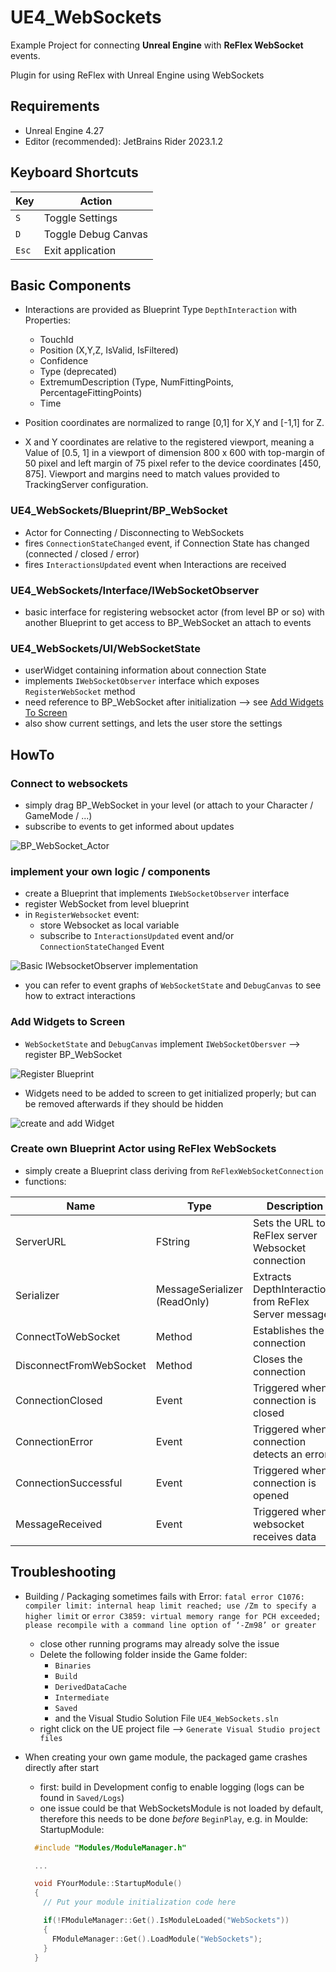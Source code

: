 # UE4_WebSockets

Example Project for connecting __Unreal Engine__ with __ReFlex WebSocket__ events.

Plugin for using ReFlex with Unreal Engine using WebSockets

## Requirements

* Unreal Engine 4.27
* Editor (recommended): JetBrains Rider 2023.1.2

## Keyboard Shortcuts

| Key   | Action              |
| ----- | ------------------- |
| `S`   | Toggle Settings     |
| `D`   | Toggle Debug Canvas |
| `Esc` | Exit application    |

## Basic Components

* Interactions are provided as Blueprint Type `DepthInteraction` with Properties:
  * TouchId
  * Position (X,Y,Z, IsValid, IsFiltered)
  * Confidence
  * Type (deprecated)
  * ExtremumDescription (Type, NumFittingPoints, PercentageFittingPoints)
  * Time

* Position coordinates are normalized to range [0,1] for X,Y and [-1,1] for Z.
* X and Y coordinates are relative to the registered viewport, meaning a Value of [0.5, 1] in a viewport of dimension 800 x 600 with top-margin of 50 pixel and left margin of 75 pixel refer to the device coordinates [450, 875]. Viewport and margins need to match values provided to TrackingServer configuration.

### UE4_WebSockets/Blueprint/BP_WebSocket

* Actor for Connecting / Disconnecting to WebSockets
* fires `ConnectionStateChanged` event, if Connection State has changed (connected / closed / error)
* fires `InteractionsUpdated` event when Interactions are received

### UE4_WebSockets/Interface/IWebSocketObserver

* basic interface for registering websocket actor (from level BP or so) with another Blueprint to get access to BP_WebSocket an attach to events

### UE4_WebSockets/UI/WebSocketState

* userWidget containing information about connection State
* implements `IWebSocketObserver` interface which exposes `RegisterWebSocket` method
* need reference to BP_WebSocket after initialization --> see [Add Widgets To Screen](#add-widgets-to-screen)
* also show current settings, and lets the user store the settings

## HowTo

### Connect to websockets

* simply drag BP_WebSocket in your level (or attach to your Character / GameMode / ...)
* subscribe to events to get informed about updates
  
![BP_WebSocket_Actor](Documentation/websocketBP_Actor.png)

### implement your own logic / components

* create a Blueprint that implements `IWebSocketObserver` interface
* register WebSocket from level blueprint
* in `RegisterWebsocket` event:
  * store Websocket as local variable
  * subscribe to `InteractionsUpdated` event and/or `ConnectionStateChanged` Event

![Basic IWebsocketObserver implementation](Documentation/IWebsocketObserver_implementation.png)

* you can refer to event graphs of `WebSocketState` and `DebugCanvas` to see how to extract interactions

### Add Widgets to Screen

* `WebSocketState` and `DebugCanvas` implement `IWebSocketObersver` --> register BP_WebSocket

![Register Blueprint](Documentation/register_WebsocketBP.png)

* Widgets need to be added to screen to get initialized properly; but can be removed afterwards if they should be hidden

![create and add Widget](Documentation/createWidget.png)

### Create own Blueprint Actor using ReFlex WebSockets

* simply create a Blueprint class deriving from `ReFlexWebSocketConnection`
* functions:

| Name                    | Type                         | Description                                            |
| ----------------------- | ---------------------------- | ------------------------------------------------------ |
| ServerURL               | FString                      | Sets the URL to ReFlex server Websocket connection     |
| Serializer              | MessageSerializer (ReadOnly) | Extracts DepthInteractions from ReFlex Server messages |
| ConnectToWebSocket      | Method                       | Establishes the connection                             |
| DisconnectFromWebSocket | Method                       | Closes the connection                                  |
| ConnectionClosed        | Event                        | Triggered when connection is closed                    |
| ConnectionError         | Event                        | Triggered when connection detects an error             |
| ConnectionSuccessful    | Event                        | Triggered when connection is opened                    |
| MessageReceived         | Event                        | Triggered when websocket receives data                 |

## Troubleshooting

* Building / Packaging sometimes fails with Error: `fatal error C1076: compiler limit: internal heap limit reached; use /Zm to specify a higher limit` or `error C3859: virtual memory range for PCH exceeded; please recompile with a command line option of ‘-Zm98’ or greater` 
  * close other running programs may already solve the issue
  * Delete the following folder inside the Game folder:
    * `Binaries`
    * `Build`
    * `DerivedDataCache`
    * `Intermediate`
    * `Saved`
    * and the Visual Studio Solution File `UE4_WebSockets.sln`
  * right click on the UE project file --> `Generate Visual Studio project files`

* When creating your own game module, the packaged game crashes directly after start
  * first: build in Development config to enable logging (logs can be found in `Saved/Logs`)
  * one issue could be that WebSocketsModule is not loaded by default, therefore this needs to be done *before* `BeginPlay`, e.g. in Moulde: StartupModule:

  ``` C++
    #include "Modules/ModuleManager.h"

    ...

    void FYourModule::StartupModule()
    {
      // Put your module initialization code here

      if(!FModuleManager::Get().IsModuleLoaded("WebSockets"))
      {
        FModuleManager::Get().LoadModule("WebSockets");
      }
    }
  ```
